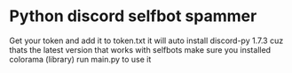 # Python discord selfbot spammer
Get your token and add it to token.txt
it will auto install discord-py 1.7.3 cuz thats the latest version that works with selfbots
make sure you installed colorama (library)
run main.py to use it
